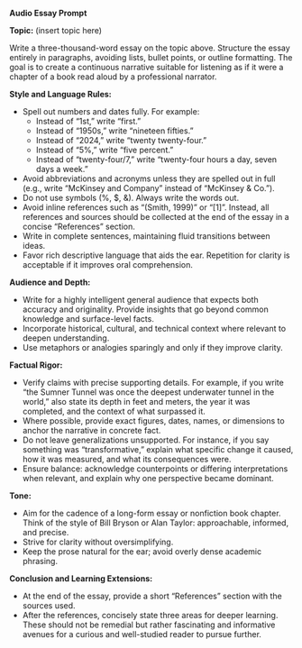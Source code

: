 **Audio Essay Prompt**

**Topic:** (insert topic here)

Write a three-thousand-word essay on the topic above. Structure the essay entirely in paragraphs, avoiding lists, bullet points, or outline formatting. The goal is to create a continuous narrative suitable for listening as if it were a chapter of a book read aloud by a professional narrator.

**Style and Language Rules:**
- Spell out numbers and dates fully. For example:
  - Instead of “1st,” write “first.”
  - Instead of “1950s,” write “nineteen fifties.”
  - Instead of “2024,” write “twenty twenty-four.”
  - Instead of “5%,” write “five percent.”
  - Instead of “twenty-four/7,” write “twenty-four hours a day, seven days a week.”
- Avoid abbreviations and acronyms unless they are spelled out in full (e.g., write “McKinsey and Company” instead of “McKinsey & Co.”).
- Do not use symbols (%, $, &). Always write the words out.
- Avoid inline references such as “(Smith, 1999)” or “[1]”. Instead, all references and sources should be collected at the end of the essay in a concise “References” section.
- Write in complete sentences, maintaining fluid transitions between ideas.
- Favor rich descriptive language that aids the ear. Repetition for clarity is acceptable if it improves oral comprehension.

**Audience and Depth:**
- Write for a highly intelligent general audience that expects both accuracy and originality. Provide insights that go beyond common knowledge and surface-level facts.
- Incorporate historical, cultural, and technical context where relevant to deepen understanding.
- Use metaphors or analogies sparingly and only if they improve clarity.

**Factual Rigor:**
- Verify claims with precise supporting details. For example, if you write “the Sumner Tunnel was once the deepest underwater tunnel in the world,” also state its depth in feet and meters, the year it was completed, and the context of what surpassed it.
- Where possible, provide exact figures, dates, names, or dimensions to anchor the narrative in concrete fact.
- Do not leave generalizations unsupported. For instance, if you say something was “transformative,” explain what specific change it caused, how it was measured, and what its consequences were.
- Ensure balance: acknowledge counterpoints or differing interpretations when relevant, and explain why one perspective became dominant.

**Tone:**
- Aim for the cadence of a long-form essay or nonfiction book chapter. Think of the style of Bill Bryson or Alan Taylor: approachable, informed, and precise.
- Strive for clarity without oversimplifying.
- Keep the prose natural for the ear; avoid overly dense academic phrasing.

**Conclusion and Learning Extensions:**
- At the end of the essay, provide a short “References” section with the sources used.
- After the references, concisely state three areas for deeper learning. These should not be remedial but rather fascinating and informative avenues for a curious and well-studied reader to pursue further.

